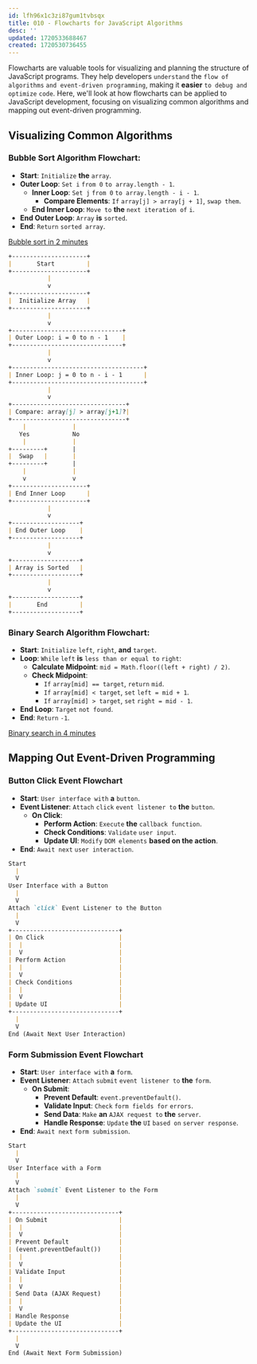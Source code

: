 ```yaml
---
id: lfh96x1c3zi87gum1tvbsqx
title: 010 - Flowcharts for JavaScript Algorithms
desc: ''
updated: 1720533688467
created: 1720530736455
---
```


Flowcharts are valuable tools for visualizing and planning the structure of JavaScript programs. They help developers `understand` the `flow of` `algorithms` `and event-driven programming`, making it **easier** `to debug and optimize` `code`. Here, we'll look at how flowcharts can be applied to JavaScript development, focusing on visualizing common algorithms and mapping out event-driven programming.

## Visualizing Common Algorithms

### Bubble Sort Algorithm Flowchart:

   - **Start**: `Initialize` **the** `array`.
   - **Outer Loop**: `Set i` `from 0` `to array.length - 1`.
     - **Inner Loop**: `Set j` `from 0` `to array.length - i - 1`.
       - **Compare Elements**: `If` `array[j] > array[j + 1]`, `swap them`.
     - **End Inner Loop**: `Move to` **the** `next iteration of` `i`.
   - **End Outer Loop**: `Array` **is** `sorted`.
   - **End**: `Return` `sorted array`.

[Bubble sort in 2 minutes](https://www.youtube.com/watch?v=xli_FI7CuzA)

```markdown
+---------------------+
|       Start         |
+---------------------+
           |
           v
+---------------------+
|  Initialize Array   |
+---------------------+
           |
           v
+-------------------------------+
| Outer Loop: i = 0 to n - 1    |
+-------------------------------+
           |
           v
+-------------------------------------+
| Inner Loop: j = 0 to n - i - 1      |
+-------------------------------------+
           |
           v
+--------------------------------+
| Compare: array[j] > array[j+1]?|
+--------------------------------+
    |             |
   Yes            No
    |             |
+---------+       |
|  Swap   |       |
+---------+       |
    |             |
    v             v
+---------------------+
| End Inner Loop      |
+---------------------+
           |
           v
+-------------------+
| End Outer Loop    |
+-------------------+
           |
           v
+-------------------+
| Array is Sorted   |
+-------------------+
           |
           v
+-------------------+
|       End         |
+-------------------+
```

### Binary Search Algorithm Flowchart:

   - **Start**: `Initialize` `left`, `right`, **and** `target`.
   - **Loop**: `While` `left` **is** `less than or equal to` `right`:
     - **Calculate Midpoint**: `mid = Math.floor((left + right) / 2)`.
     - **Check Midpoint**: 
       - `If` `array[mid] == target`, `return` `mid`.
       - `If` `array[mid] < target`, `set` `left = mid + 1`.
       - `If` `array[mid] > target`, `set` `right = mid - 1`.
   - **End Loop**: `Target` `not found`.
   - **End**: `Return` `-1`.

[Binary search in 4 minutes](https://www.youtube.com/watch?v=fDKIpRe8GW4)


## Mapping Out Event-Driven Programming

### Button Click Event Flowchart

   - **Start**: `User interface with` **a** `button`.
   - **Event Listener**: `Attach` `click` `event listener to` **the** `button`.
     - **On Click**: 
       - **Perform Action**: `Execute` **the** `callback function`.
       - **Check Conditions**: `Validate` `user input`.
       - **Update UI**: `Modify` `DOM elements` **based on the action**.
   - **End**: `Await next` `user interaction`.

```markdown
Start
  |
  V
User Interface with a Button
  |
  V
Attach `click` Event Listener to the Button
  |
  V
+------------------------------+
| On Click                     |
|  |                           |
|  V                           |
| Perform Action               |
|  |                           |
|  V                           |
| Check Conditions             |
|  |                           |
|  V                           |
| Update UI                    |
+------------------------------+
  |
  V
End (Await Next User Interaction)
```

### Form Submission Event Flowchart

   - **Start**: `User interface with` **a** `form`.
   - **Event Listener**: `Attach` `submit` `event listener to` **the** `form`.
     - **On Submit**:
       - **Prevent Default**: `event.preventDefault()`.
       - **Validate Input**: `Check` `form fields for` `errors`.
       - **Send Data**: `Make` **an** `AJAX request to` **the** `server`.
       - **Handle Response**: `Update` **the** `UI` `based on` `server response`.
   - **End**: `Await next` `form submission`.

```markdown
Start
  |
  V
User Interface with a Form
  |
  V
Attach `submit` Event Listener to the Form
  |
  V
+------------------------------+
| On Submit                    |
|  |                           |
|  V                           |
| Prevent Default              |
| (event.preventDefault())     |
|  |                           |
|  V                           |
| Validate Input               |
|  |                           |
|  V                           |
| Send Data (AJAX Request)     |
|  |                           |
|  V                           |
| Handle Response              |
| Update the UI                |
+------------------------------+
  |
  V
End (Await Next Form Submission)
```